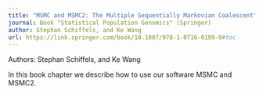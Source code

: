```yaml
---
title: "MSMC and MSMC2: The Multiple Sequentially Markovian Coalescent"
journal: Book "Statistical Population Genomics" (Springer)
author: Stephan Schiffels, and Ke Wang
url: https://link.springer.com/book/10.1007/978-1-0716-0199-0#toc
---
```


Authors: Stephan Schiffels, and Ke Wang 

In this book chapter we describe how to use our software MSMC and MSMC2.